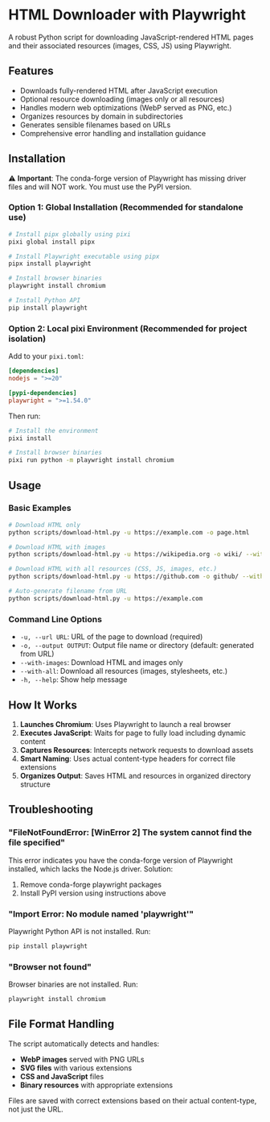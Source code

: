 # HTML Downloader with Playwright

A robust Python script for downloading JavaScript-rendered HTML pages and their associated resources (images, CSS, JS) using Playwright.

## Features

- Downloads fully-rendered HTML after JavaScript execution
- Optional resource downloading (images only or all resources)
- Handles modern web optimizations (WebP served as PNG, etc.)
- Organizes resources by domain in subdirectories
- Generates sensible filenames based on URLs
- Comprehensive error handling and installation guidance

## Installation

⚠️ **Important**: The conda-forge version of Playwright has missing driver files and will NOT work. You must use the PyPI version.

### Option 1: Global Installation (Recommended for standalone use)

```bash
# Install pipx globally using pixi
pixi global install pipx

# Install Playwright executable using pipx
pipx install playwright

# Install browser binaries
playwright install chromium

# Install Python API
pip install playwright
```

### Option 2: Local pixi Environment (Recommended for project isolation)

Add to your `pixi.toml`:

```toml
[dependencies]
nodejs = ">=20"

[pypi-dependencies]  
playwright = ">=1.54.0"
```

Then run:

```bash
# Install the environment
pixi install

# Install browser binaries
pixi run python -m playwright install chromium
```

## Usage

### Basic Examples

```bash
# Download HTML only
python scripts/download-html.py -u https://example.com -o page.html

# Download HTML with images
python scripts/download-html.py -u https://wikipedia.org -o wiki/ --with-images

# Download HTML with all resources (CSS, JS, images, etc.)
python scripts/download-html.py -u https://github.com -o github/ --with-all

# Auto-generate filename from URL
python scripts/download-html.py -u https://example.com
```

### Command Line Options

- `-u, --url URL`: URL of the page to download (required)
- `-o, --output OUTPUT`: Output file name or directory (default: generated from URL)
- `--with-images`: Download HTML and images only
- `--with-all`: Download all resources (images, stylesheets, etc.)
- `-h, --help`: Show help message

## How It Works

1. **Launches Chromium**: Uses Playwright to launch a real browser
2. **Executes JavaScript**: Waits for page to fully load including dynamic content
3. **Captures Resources**: Intercepts network requests to download assets
4. **Smart Naming**: Uses actual content-type headers for correct file extensions
5. **Organizes Output**: Saves HTML and resources in organized directory structure

## Troubleshooting

### "FileNotFoundError: [WinError 2] The system cannot find the file specified"

This error indicates you have the conda-forge version of Playwright installed, which lacks the Node.js driver. Solution:

1. Remove conda-forge playwright packages
2. Install PyPI version using instructions above

### "Import Error: No module named 'playwright'"

Playwright Python API is not installed. Run:
```bash
pip install playwright
```

### "Browser not found"

Browser binaries are not installed. Run:
```bash
playwright install chromium
```

## File Format Handling

The script automatically detects and handles:

- **WebP images** served with PNG URLs
- **SVG files** with various extensions
- **CSS and JavaScript** files
- **Binary resources** with appropriate extensions

Files are saved with correct extensions based on their actual content-type, not just the URL.
